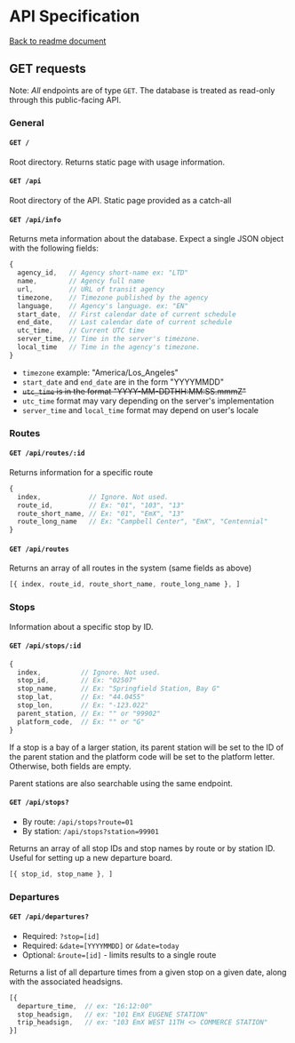 # API Specification

[Back to readme document](../readme.md)

## GET requests

Note: *All* endpoints are of type `GET`. The database is treated as read-only through this public-facing API.

### General

#### `GET /`

Root directory. Returns static page with usage information.

#### `GET /api`

Root directory of the API. Static page provided as a catch-all

#### `GET /api/info`

Returns meta information about the database. Expect a single JSON object with the following fields:

```js
{
  agency_id,   // Agency short-name ex: "LTD"
  name,        // Agency full name
  url,         // URL of transit agency
  timezone,    // Timezone published by the agency
  language,    // Agency's language. ex: "EN"
  start_date,  // First calendar date of current schedule
  end_date,    // Last calendar date of current schedule
  utc_time,    // Current UTC time
  server_time, // Time in the server's timezone.
  local_time   // Time in the agency's timezone.
}
```

- `timezone` example: "America/Los_Angeles"
- `start_date` and `end_date` are in the form "YYYYMMDD"
- ~~`utc_time` is in the format "YYYY-MM-DDTHH:MM:SS.mmmZ"~~
- `utc_time` format may vary depending on the server's implementation
- `server_time` and `local_time` format may depend on user's locale

### Routes

#### `GET /api/routes/:id`

Returns information for a specific route

```js
{
  index,            // Ignore. Not used.
  route_id,         // Ex: "01", "103", "13"
  route_short_name, // Ex: "01", "EmX", "13"
  route_long_name   // Ex: "Campbell Center", "EmX", "Centennial"
}
```

#### `GET /api/routes`

Returns an array of all routes in the system (same fields as above)

```js
[{ index, route_id, route_short_name, route_long_name }, ]
```

### Stops

Information about a specific stop by ID.

#### `GET /api/stops/:id`

```js
{
  index,          // Ignore. Not used.
  stop_id,        // Ex: "02507"
  stop_name,      // Ex: "Springfield Station, Bay G"
  stop_lat,       // Ex: "44.0455"
  stop_lon,       // Ex: "-123.022"
  parent_station, // Ex: "" or "99902"
  platform_code,  // Ex: "" or "G"
}
```

If a stop is a bay of a larger station, its parent station will be set to the ID of the parent station and the platform code will be set to the platform letter. Otherwise, both fields are empty.

Parent stations are also searchable using the same endpoint.

#### `GET /api/stops?`


- By route: `/api/stops?route=01`
- By station: `/api/stops?station=99901`


Returns an array of all stop IDs and stop names by route or by station ID. Useful for setting up a new departure board.

```js
[{ stop_id, stop_name }, ]
```

### Departures

#### `GET /api/departures?`

- Required: `?stop=[id]`
- Required: `&date=[YYYYMMDD]` or `&date=today`
- Optional: `&route=[id]` - limits results to a single route

Returns a list of all departure times from a given stop on a given date, along with the associated headsigns.

```js
[{
  departure_time,  // ex: "16:12:00"
  stop_headsign,   // ex: "101 EmX EUGENE STATION"
  trip_headsign,   // ex: "103 EmX WEST 11TH <> COMMERCE STATION"
}]
```
